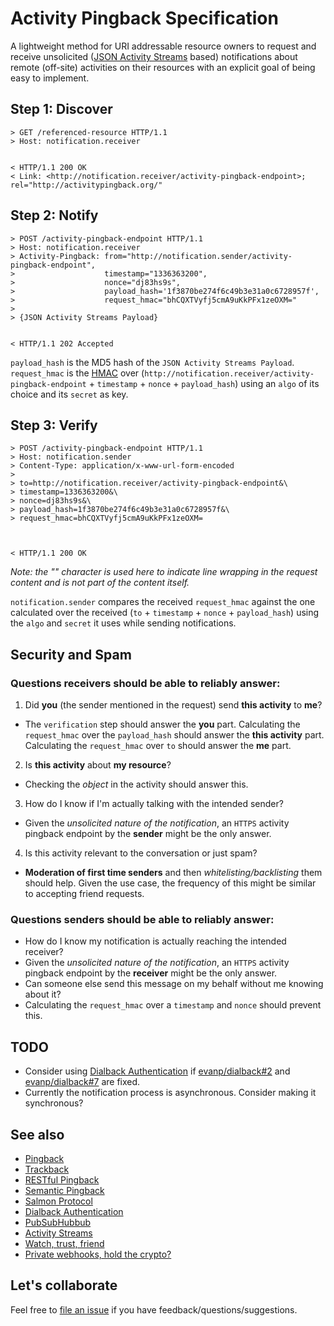 # Activity Pingback Specification

A lightweight method for URI addressable resource owners to request and receive unsolicited ([JSON Activity Streams](http://activitystrea.ms/specs/json/1.0/) based)  notifications about remote (off-site) activities on their resources with an explicit goal of being easy to implement.


## Step 1: Discover

```
> GET /referenced-resource HTTP/1.1
> Host: notification.receiver


< HTTP/1.1 200 OK
< Link: <http://notification.receiver/activity-pingback-endpoint>; rel="http://activitypingback.org/"
```




## Step 2: Notify

```
> POST /activity-pingback-endpoint HTTP/1.1
> Host: notification.receiver
> Activity-Pingback: from="http://notification.sender/activity-pingback-endpoint",
>                    timestamp="1336363200",
>                    nonce="dj83hs9s",
>                    payload_hash='1f3870be274f6c49b3e31a0c6728957f',
>                    request_hmac="bhCQXTVyfj5cmA9uKkPFx1zeOXM="
>
> {JSON Activity Streams Payload}


< HTTP/1.1 202 Accepted
```
`payload_hash` is the MD5 hash of the `JSON Activity Streams Payload`. `request_hmac` is the [HMAC](http://en.wikipedia.org/wiki/HMAC) over (`http://notification.receiver/activity-pingback-endpoint` + `timestamp` + `nonce` + `payload_hash`) using an `algo` of its choice and its `secret` as key.


## Step 3: Verify

```
> POST /activity-pingback-endpoint HTTP/1.1
> Host: notification.sender
> Content-Type: application/x-www-url-form-encoded
>
> to=http://notification.receiver/activity-pingback-endpoint&\
> timestamp=1336363200&\
> nonce=dj83hs9s&\
> payload_hash=1f3870be274f6c49b3e31a0c6728957f&\
> request_hmac=bhCQXTVyfj5cmA9uKkPFx1zeOXM=



< HTTP/1.1 200 OK
```
*Note: the "\" character is used here to indicate line wrapping in the request content and is not part of the content itself.*

`notification.sender` compares the received `request_hmac` against the one calculated over the received (`to` + `timestamp` + `nonce` + `payload_hash`) using the `algo` and `secret` it uses while sending notifications.


## Security and Spam


### Questions receivers should be able to reliably answer:

1. Did __you__ (the sender mentioned in the request) send __this activity__  to __me__?
 * The `verification` step should answer the __you__ part. Calculating the `request_hmac` over the `payload_hash` should answer the __this activity__ part. Calculating the `request_hmac` over `to` should answer the __me__ part.
2. Is __this activity__ about __my resource__?
  * Checking the _object_ in the activity should answer this.
3. How do I know if I'm actually talking with the intended sender?
  * Given the _unsolicited nature of the notification_, an `HTTPS` activity pingback endpoint by the __sender__ might be the only answer.
4. Is this activity relevant to the conversation or just spam?
  * __Moderation of first time senders__ and then _whitelisting/backlisting_ them should help. Given the use case, the frequency of this might be similar to accepting friend requests.

### Questions senders should be able to reliably answer:
* How do I know my notification is actually reaching the intended receiver?
 * Given the _unsolicited nature of the notification_, an `HTTPS` activity pingback endpoint by the __receiver__ might be the only answer.
* Can someone else send this message on my behalf without me knowing about it?
 * Calculating the `request_hmac` over a `timestamp` and `nonce` should prevent this.

## TODO

* Consider using [Dialback Authentication](http://tools.ietf.org/html/draft-prodromou-dialback-00) if [evanp/dialback#2](https://github.com/evanp/dialback/issues/2) and [evanp/dialback#7](https://github.com/evanp/dialback/issues/7) are fixed.
* Currently the notification process is asynchronous. Consider making it synchronous?


## See also

* [Pingback](http://www.hixie.ch/specs/pingback/pingback)
* [Trackback](http://archive.cweiske.de/trackback/trackback-1.2.html)
* [RESTful Pingback](http://www.w3.org/wiki/Pingback)
* [Semantic Pingback](http://aksw.org/projects/semanticpingback)
* [Salmon Protocol](http://salmon-protocol.googlecode.com/svn/trunk/draft-panzer-salmon-00.html)
* [Dialback Authentication](http://tools.ietf.org/html/draft-prodromou-dialback-00)
* [PubSubHubbub](https://code.google.com/p/pubsubhubbub/)
* [Activity Streams](http://activitystrea.ms/)
* [Watch, trust, friend](http://markpasc.typepad.com/blog/2011/03/watch-trust-friend.html)
* [Private webhooks, hold the crypto?](http://markpasc.typepad.com/blog/2011/04/private-webhooks-hold-the-crypto.html)

## Let's collaborate
Feel free to [file an issue](https://github.com/converspace/activity-pingback/issues) if you have feedback/questions/suggestions.